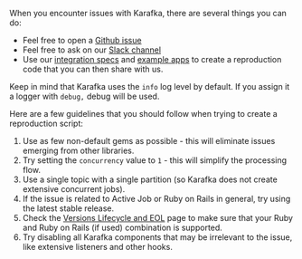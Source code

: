 When you encounter issues with Karafka, there are several things you can do:

- Feel free to open a [Github issue](https://github.com/karafka/karafka/issues)
- Feel free to ask on our [Slack channel](https://slack.karafka.io)
- Use our [integration specs](https://github.com/karafka/karafka/tree/master/spec/integrations) and [example apps](https://github.com/karafka/example-apps) to create a reproduction code that you can then share with us.

Keep in mind that Karafka uses the `info` log level by default. If you assign it a logger with `debug,` debug will be used.

Here are a few guidelines that you should follow when trying to create a reproduction script:

1. Use as few non-default gems as possible - this will eliminate issues emerging from other libraries.
2. Try setting the `concurrency` value to `1` - this will simplify the processing flow.
3. Use a single topic with a single partition (so Karafka does not create extensive concurrent jobs).
4. If the issue is related to Active Job or Ruby on Rails in general, try using the latest stable release.
5. Check the [Versions Lifecycle and EOL](Versions-Lifecycle-and-EOL) page to make sure that your Ruby and Ruby on Rails (if used) combination is supported.
6. Try disabling all Karafka components that may be irrelevant to the issue, like extensive listeners and other hooks.
